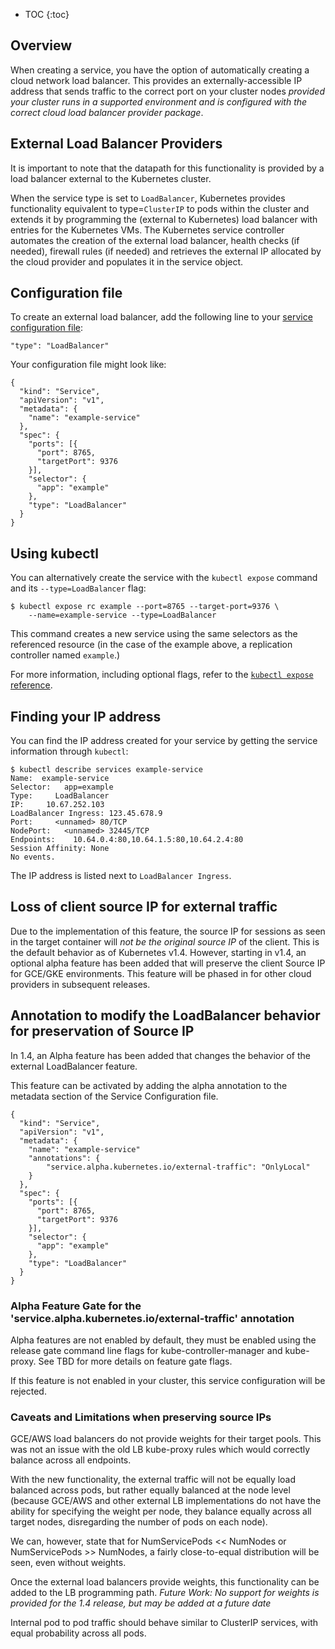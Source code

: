 ---
---

* TOC
{:toc}

## Overview

When creating a service, you have the option of automatically creating a
cloud network load balancer. This provides an
externally-accessible IP address that sends traffic to the correct port on your
cluster nodes _provided your cluster runs in a supported environment and is configured with the correct cloud load balancer provider package_.

## External Load Balancer Providers

It is important to note that the datapath for this functionality is provided by a load balancer external to the Kubernetes cluster.

When the service type is set to `LoadBalancer`, Kubernetes provides functionality equivalent to type=`ClusterIP` to pods within the cluster and extends it by programming the (external to Kubernetes) load balancer with entries for the Kubernetes VMs. The Kubernetes service controller automates the creation of the external load balancer, health checks (if needed), firewall rules (if needed) and retrieves the external IP allocated by the cloud provider and populates it in the service object.

## Configuration file

To create an external load balancer, add the following line to your
[service configuration file](/docs/user-guide/services/operations/#service-configuration-file):

    "type": "LoadBalancer"

Your configuration file might look like:

    {
      "kind": "Service",
      "apiVersion": "v1",
      "metadata": {
        "name": "example-service"
      },
      "spec": {
        "ports": [{
          "port": 8765,
          "targetPort": 9376
        }],
        "selector": {
          "app": "example"
        },
        "type": "LoadBalancer"
      }
    }

## Using kubectl

You can alternatively create the service with the `kubectl expose` command and
its `--type=LoadBalancer` flag:

    $ kubectl expose rc example --port=8765 --target-port=9376 \
        --name=example-service --type=LoadBalancer

This command creates a new service using the same selectors as the referenced
resource (in the case of the example above, a replication controller named
`example`.)

For more information, including optional flags, refer to the
[`kubectl expose` reference](/docs/user-guide/kubectl/kubectl_expose/).

## Finding your IP address

You can find the IP address created for your service by getting the service
information through `kubectl`:

    $ kubectl describe services example-service
    Name:  example-service
    Selector:   app=example
    Type:     LoadBalancer
    IP:     10.67.252.103
    LoadBalancer Ingress: 123.45.678.9
    Port:     <unnamed> 80/TCP
    NodePort:   <unnamed> 32445/TCP
    Endpoints:    10.64.0.4:80,10.64.1.5:80,10.64.2.4:80
    Session Affinity: None
    No events.

The IP address is listed next to `LoadBalancer Ingress`.

## Loss of client source IP for external traffic

Due to the implementation of this feature, the source IP for sessions as seen in the target container will *not be the original source IP* of the client. This is the default behavior as of Kubernetes v1.4. However, starting in v1.4, an optional alpha feature has been added
that will preserve the client Source IP for GCE/GKE environments. This feature will be phased in for other cloud providers in subsequent releases.

## Annotation to modify the LoadBalancer behavior for preservation of Source IP
In 1.4, an Alpha feature has been added that changes the behavior of the external LoadBalancer feature.

This feature can be activated by adding the alpha annotation to the metadata section of the Service Configuration file.

    {
      "kind": "Service",
      "apiVersion": "v1",
      "metadata": {
        "name": "example-service"
        "annotations": {
            "service.alpha.kubernetes.io/external-traffic": "OnlyLocal"
        }
      },
      "spec": {
        "ports": [{
          "port": 8765,
          "targetPort": 9376
        }],
        "selector": {
          "app": "example"
        },
        "type": "LoadBalancer"
      }
    }

### Alpha Feature Gate for the 'service.alpha.kubernetes.io/external-traffic' annotation

Alpha features are not enabled by default, they must be enabled using the release gate command line flags
for kube-controller-manager and kube-proxy.
See TBD for more details on feature gate flags.

If this feature is not enabled in your cluster, this service configuration will be rejected.

### Caveats and Limitations when preserving source IPs

GCE/AWS load balancers do not provide weights for their target pools. This was not an issue with the old LB
kube-proxy rules which would correctly balance across all endpoints.

With the new functionality, the external traffic will not be equally load balanced across pods, but rather
equally balanced at the node level (because GCE/AWS and other external LB implementations do not have the ability
for specifying the weight per node, they balance equally across all target nodes, disregarding the number of
pods on each node).

We can, however, state that for NumServicePods << NumNodes or NumServicePods >> NumNodes, a fairly close-to-equal
distribution will be seen, even without weights.

Once the external load balancers provide weights, this functionality can be added to the LB programming path.
*Future Work: No support for weights is provided for the 1.4 release, but may be added at a future date*

Internal pod to pod traffic should behave similar to ClusterIP services, with equal probability across all pods.

